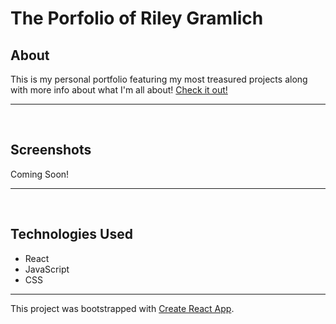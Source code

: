 # The Porfolio of Riley Gramlich

## About

This is my personal portfolio featuring my most treasured projects along with more info about what I'm all about!  [Check it out!]()

---

<br>

## Screenshots


Coming Soon!

---
<br>


## Technologies Used
- React
- JavaScript
- CSS

---

This project was bootstrapped with [Create React App](https://github.com/facebook/create-react-app).